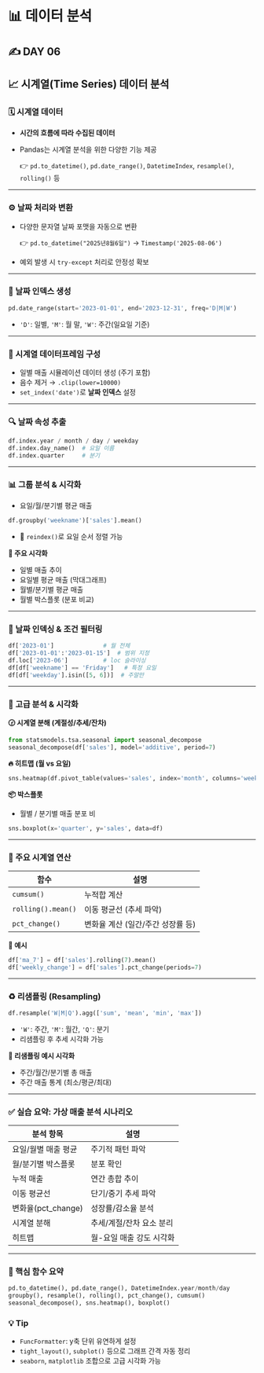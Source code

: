 # 📊 데이터 분석

## ✍️ DAY 06

## 📈 시계열(Time Series) 데이터 분석

### 🗓️ 시계열 데이터

- **시간의 흐름에 따라 수집된 데이터**
- Pandas는 시계열 분석을 위한 다양한 기능 제공
    
    👉 `pd.to_datetime()`, `pd.date_range()`, `DatetimeIndex`, `resample()`, `rolling()` 등
    

---

### ⚙️ 날짜 처리와 변환

- 다양한 문자열 날짜 포맷을 자동으로 변환
    
    👉 `pd.to_datetime("2025년8월6일")` → `Timestamp('2025-08-06')`
    
- 예외 발생 시 `try-except` 처리로 안정성 확보

---

### 🔗 날짜 인덱스 생성

```python
pd.date_range(start='2023-01-01', end='2023-12-31', freq='D|M|W')
```

- `'D'`: 일별, `'M'`: 월 말, `'W'`: 주간(일요일 기준)

---

### 📄 시계열 데이터프레임 구성

- 일별 매출 시뮬레이션 데이터 생성 (주기 포함)
- 음수 제거 → `.clip(lower=10000)`
- `set_index('date')`로 **날짜 인덱스** 설정

---

### 🔍 날짜 속성 추출

```python
df.index.year / month / day / weekday
df.index.day_name()  # 요일 이름
df.index.quarter     # 분기
```

---

### 📊 그룹 분석 & 시각화

- 요일/월/분기별 평균 매출

```python
df.groupby('weekname')['sales'].mean()
```

- 📌 `reindex()`로 요일 순서 정렬 가능

**📝 주요 시각화**

- 일별 매출 추이
- 요일별 평균 매출 (막대그래프)
- 월별/분기별 평균 매출
- 월별 박스플롯 (분포 비교)

---

### 🧪 날짜 인덱싱 & 조건 필터링

```python
df['2023-01']              # 월 전체
df['2023-01-01':'2023-01-15']  # 범위 지정
df.loc['2023-06']          # loc 슬라이싱
df[df['weekname'] == 'Friday']   # 특정 요일
df[df['weekday'].isin([5, 6])]  # 주말만
```

---

### 🔬 고급 분석 & 시각화

**🕝 시계열 분해 (계절성/추세/잔차)**

```python
from statsmodels.tsa.seasonal import seasonal_decompose
seasonal_decompose(df['sales'], model='additive', period=7)
```

**🔥 히트맵 (월 vs 요일)**

```python
sns.heatmap(df.pivot_table(values='sales', index='month', columns='weekday'))
```

**📦 박스플롯**

- 월별 / 분기별 매출 분포 비

```python
sns.boxplot(x='quarter', y='sales', data=df)
```

---

### 🧮 주요 시계열 연산

| 함수 | 설명 |
| --- | --- |
| `cumsum()` | 누적합 계산 |
| `rolling().mean()` | 이동 평균선 (추세 파악) |
| `pct_change()` | 변화율 계산 (일간/주간 성장률 등) |

**📝 예시**

```python
df['ma_7'] = df['sales'].rolling(7).mean()
df['weekly_change'] = df['sales'].pct_change(periods=7)
```

---

### ♻️ 리샘플링 (Resampling)

```python
df.resample('W|M|Q').agg(['sum', 'mean', 'min', 'max'])
```

- `'W'`: 주간, `'M'`: 월간, `'Q'`: 분기
- 리샘플링 후 추세 시각화 가능

**📝 리샘플링 예시 시각화**

- 주간/월간/분기별 총 매출
- 주간 매출 통계 (최소/평균/최대)

---

### ✅ 실습 요약: 가상 매출 분석 시나리오

| 분석 항목 | 설명 |
| --- | --- |
| 요일/월별 매출 평균 | 주기적 패턴 파악 |
| 월/분기별 박스플롯 | 분포 확인 |
| 누적 매출 | 연간 총합 추이 |
| 이동 평균선 | 단기/중기 추세 파악 |
| 변화율(pct_change) | 성장률/감소율 분석 |
| 시계열 분해 | 추세/계절/잔차 요소 분리 |
| 히트맵 | 월-요일 매출 강도 시각화 |

---

### 🔑 핵심 함수 요약

```python
pd.to_datetime(), pd.date_range(), DatetimeIndex.year/month/day
groupby(), resample(), rolling(), pct_change(), cumsum()
seasonal_decompose(), sns.heatmap(), boxplot()
```

### 💡 Tip

- `FuncFormatter`: y축 단위 유연하게 설정
- `tight_layout()`, `subplot()` 등으로 그래프 간격 자동 정리
- `seaborn`, `matplotlib` 조합으로 고급 시각화 가능